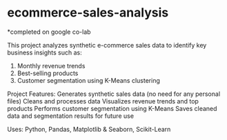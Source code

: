 # ecommerce-sales-analysis

*completed on google co-lab

This project analyzes synthetic e-commerce sales data to identify key business insights such as:

1. Monthly revenue trends 
2. Best-selling products 
3. Customer segmentation using K-Means clustering

Project Features:
Generates synthetic sales data (no need for any personal files)
Cleans and processes data 
Visualizes revenue trends and top products 
Performs customer segmentation using K-Means 
Saves cleaned data and segmentation results for future use

Uses:
Python, Pandas, Matplotlib & Seaborn, Scikit-Learn
